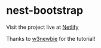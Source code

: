 # nest-bootstrap

Visit the project live at [Netlify](https://jolly-ride-7c1804.netlify.com/)

Thanks to [w3newbie](https://www.w3newbie.com/) for the tutorial!
